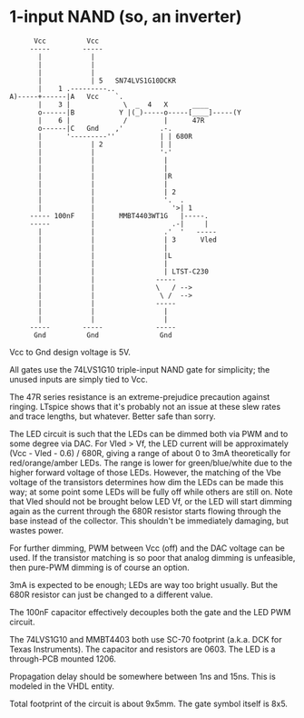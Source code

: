 1-input NAND (so, an inverter)
==============================

```
      Vcc          Vcc
     -----        -----
       |            |
       |            |
       |            |
       |            | 5   SN74LVS1G10DCKR
       |    1 .---------..
A)-----+------|A   Vcc    `.
       |    3 |             \  _  4   X      ____
       o------|B           Y |(_)-----o-----[____]-----(Y
       |    6 |             /         |      47R
       o------|C   Gnd    ,'         .-.
       |      '---------''           | | 680R
       |            | 2              | |
       |            |                '-'
       |            |                 |
       |            |                 |
       |            |                 |R
       |            |                 |
       |            |                 | 2
       |            |                 '.  .
       |            |                   '>| 1
     ----- 100nF    |      MMBT4403WT1G   |-----.
     -----          |                   .-|     |
       |            |                 .'  '   -----
       |            |                 | 3      Vled
       |            |                 |
       |            |                 |L
       |            |                 |
       |            |                 | LTST-C230
       |            |               -----
       |            |               \   / -->
       |            |                \ /  -->
       |            |               -----
       |            |                 |
       |            |                 |
     -----        -----             -----
      Gnd          Gnd               Gnd
```

Vcc to Gnd design voltage is 5V.

All gates use the 74LVS1G10 triple-input NAND gate for simplicity; the unused
inputs are simply tied to Vcc.

The 47R series resistance is an extreme-prejudice precaution against ringing.
LTspice shows that it's probably not an issue at these slew rates and trace
lengths, but whatever. Better safe than sorry.

The LED circuit is such that the LEDs can be dimmed both via PWM and to some
degree via DAC. For Vled > Vf, the LED current will be approximately
(Vcc - Vled - 0.6) / 680R, giving a range of about 0 to 3mA theoretically for
red/orange/amber LEDs. The range is lower for green/blue/white due to the
higher forward voltage of those LEDs. However, the matching of the Vbe voltage
of the transistors determines how dim the LEDs can be made this way; at some
point some LEDs will be fully off while others are still on. Note that Vled
should not be brought below LED Vf, or the LED will start dimming again as the
current through the 680R resistor starts flowing through the base instead of
the collector. This shouldn't be immediately damaging, but wastes power.

For further dimming, PWM between Vcc (off) and the DAC voltage can be used.
If the transistor matching is so poor that analog dimming is unfeasible, then
pure-PWM dimming is of course an option.

3mA is expected to be enough; LEDs are way too bright usually. But the 680R
resistor can just be changed to a different value.

The 100nF capacitor effectively decouples both the gate and the LED PWM
circuit.

The 74LVS1G10 and MMBT4403 both use SC-70 footprint (a.k.a. DCK for Texas
Instruments). The capacitor and resistors are 0603. The LED is a through-PCB
mounted 1206.

Propagation delay should be somewhere between 1ns and 15ns. This is modeled in
the VHDL entity.

Total footprint of the circuit is about 9x5mm. The gate symbol itself is 8x5.
